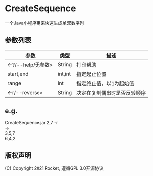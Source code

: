 # CreateSequence

一个Java小程序用来快速生成单双数序列

## 参数列表

|参数              |类型    |描述                   |
|-----------------|-------|----------------------|
|<-?/--help/无参数>|String |打印帮助                |
|start,end        |int,int|指定起止位置             |
|range            |int    |指定终止值，以1为起始值    |
|<-r/--reverse>   |String |决定在复制偶串时是否反转顺序|

## e.g.  
CreateSequence.jar 2,7 -r  
->  
3,5,7  
6,4,2

## 版权声明
(C) Copyright 2021 Rocket, 遵循GPL 3.0开源协议